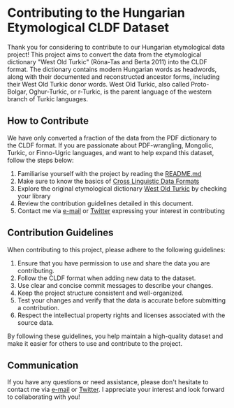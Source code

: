 # Contributing to the Hungarian Etymological CLDF Dataset

Thank you for considering to contribute to our Hungarian etymological data project! This project aims to convert the data from the etymological dictionary "West Old Turkic" (Róna-Tas and Berta 2011) into the CLDF format. The dictionary contains modern Hungarian words as headwords, along with their documented and reconstructed ancestor forms, including their West Old Turkic donor words. West Old Turkic, also called Proto-Bolgar, Oghur-Turkic, or r-Turkic, is the parent language of the western branch of Turkic languages.

## How to Contribute

We have only converted a fraction of the data from the PDF dictionary to the CLDF format. If you are passionate about PDF-wrangling, Mongolic, Turkic, or Finno-Ugric languages, and want to help expand this dataset, follow the steps below:

1. Familiarise yourself with the project by reading the [README.md](https://github.com/martino-vic/ronataswestoldturkic/blob/main/README.md)
2. Make sure to know the basics of [Cross Linguistic Data Formats](https://cldf.clld.org/)
3. Explore the original etymological dictionary [West Old Turkic](https://www.goodreads.com/book/show/13577601-west-old-turkic) by checking your library
4. Review the contribution guidelines detailed in this document.
5. Contact me via [e-mail](mailto:viktor_martinovic@$removethis$eva.mpg.de) or [Twitter](https://twitter.com/martino_vik) expressing your interest in contributing

## Contribution Guidelines

When contributing to this project, please adhere to the following guidelines:

1. Ensure that you have permission to use and share the data you are contributing.
2. Follow the CLDF format when adding new data to the dataset.
3. Use clear and concise commit messages to describe your changes.
4. Keep the project structure consistent and well-organized.
5. Test your changes and verify that the data is accurate before submitting a contribution.
6. Respect the intellectual property rights and licenses associated with the source data.

By following these guidelines, you help maintain a high-quality dataset and make it easier for others to use and contribute to the project.

## Communication

If you have any questions or need assistance, please don't hesitate to contact me via [e-mail](mailto:viktor_martinovic@$removethis$eva.mpg.de) or [Twitter](https://twitter.com/martino_vik). I appreciate your interest and look forward to collaborating with you!

